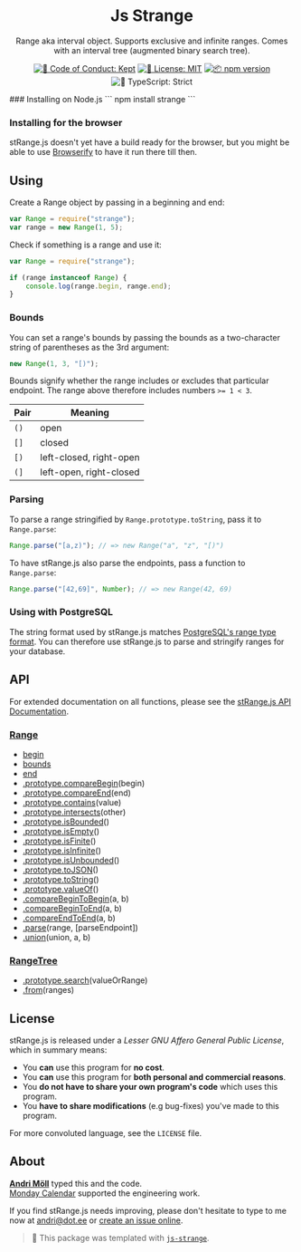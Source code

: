 <h1 align="center">Js Strange</h1>

<p align="center">Range aka interval object. Supports exclusive and infinite ranges. Comes with an interval tree (augmented binary search tree).</p>

<p align="center">
	<a href="https://github.com/Realize-Me-Github/js-strange/blob/main/.github/CODE_OF_CONDUCT.md" target="_blank"><img alt="🤝 Code of Conduct: Kept" src="https://img.shields.io/badge/%F0%9F%A4%9D_code_of_conduct-kept-21bb42" /></a>
	<a href="https://github.com/Realize-Me-Github/js-strange/blob/main/LICENSE.md" target="_blank"><img alt="📝 License: MIT" src="https://img.shields.io/badge/%F0%9F%93%9D_license-MIT-21bb42.svg"></a>
	<a href="http://npmjs.com/package/js-strange"><img alt="📦 npm version" src="https://img.shields.io/npm/v/js-strange?color=21bb42&label=%F0%9F%93%A6%20npm" /></a>
	<img alt="💪 TypeScript: Strict" src="https://img.shields.io/badge/%F0%9F%92%AA_typescript-strict-21bb42.svg" />
	
</p>
### Installing on Node.js
```
npm install strange
```

### Installing for the browser

stRange.js doesn't yet have a build ready for the browser, but you might be able
to use [Browserify][browserify] to have it run there till then.

[browserify]: https://github.com/substack/node-browserify

## Using

Create a Range object by passing in a beginning and end:

```javascript
var Range = require("strange");
var range = new Range(1, 5);
```

Check if something is a range and use it:

```javascript
var Range = require("strange");

if (range instanceof Range) {
	console.log(range.begin, range.end);
}
```

### Bounds

You can set a range's bounds by passing the bounds as a two-character string of
parentheses as the 3rd argument:

```javascript
new Range(1, 3, "[)");
```

Bounds signify whether the range includes or excludes that particular endpoint.
The range above therefore includes numbers `>= 1 < 3`.

| Pair | Meaning                 |
| ---- | ----------------------- |
| `()` | open                    |
| `[]` | closed                  |
| `[)` | left-closed, right-open |
| `(]` | left-open, right-closed |

### Parsing

To parse a range stringified by `Range.prototype.toString`, pass it to
`Range.parse`:

```javascript
Range.parse("[a,z)"); // => new Range("a", "z", "[)")
```

To have stRange.js also parse the endpoints, pass a function to `Range.parse`:

```javascript
Range.parse("[42,69]", Number); // => new Range(42, 69)
```

### Using with PostgreSQL

The string format used by stRange.js matches [PostgreSQL's range type
format](http://www.postgresql.org/docs/9.4/static/rangetypes.html). You can
therefore use stRange.js to parse and stringify ranges for your database.

## API

For extended documentation on all functions, please see the
[stRange.js API Documentation][api].

[api]: https://github.com/moll/js-strange/blob/master/doc/API.md

### [Range](https://github.com/moll/js-strange/blob/master/doc/API.md#Range)

- [begin](https://github.com/moll/js-strange/blob/master/doc/API.md#range.begin)
- [bounds](https://github.com/moll/js-strange/blob/master/doc/API.md#range.bounds)
- [end](https://github.com/moll/js-strange/blob/master/doc/API.md#range.end)
- [.prototype.compareBegin](https://github.com/moll/js-strange/blob/master/doc/API.md#Range.prototype.compareBegin)(begin)
- [.prototype.compareEnd](https://github.com/moll/js-strange/blob/master/doc/API.md#Range.prototype.compareEnd)(end)
- [.prototype.contains](https://github.com/moll/js-strange/blob/master/doc/API.md#Range.prototype.contains)(value)
- [.prototype.intersects](https://github.com/moll/js-strange/blob/master/doc/API.md#Range.prototype.intersects)(other)
- [.prototype.isBounded](https://github.com/moll/js-strange/blob/master/doc/API.md#Range.prototype.isBounded)()
- [.prototype.isEmpty](https://github.com/moll/js-strange/blob/master/doc/API.md#Range.prototype.isEmpty)()
- [.prototype.isFinite](https://github.com/moll/js-strange/blob/master/doc/API.md#Range.prototype.isFinite)()
- [.prototype.isInfinite](https://github.com/moll/js-strange/blob/master/doc/API.md#Range.prototype.isInfinite)()
- [.prototype.isUnbounded](https://github.com/moll/js-strange/blob/master/doc/API.md#Range.prototype.isUnbounded)()
- [.prototype.toJSON](https://github.com/moll/js-strange/blob/master/doc/API.md#Range.prototype.toJSON)()
- [.prototype.toString](https://github.com/moll/js-strange/blob/master/doc/API.md#Range.prototype.toString)()
- [.prototype.valueOf](https://github.com/moll/js-strange/blob/master/doc/API.md#Range.prototype.valueOf)()
- [.compareBeginToBegin](https://github.com/moll/js-strange/blob/master/doc/API.md#Range.compareBeginToBegin)(a, b)
- [.compareBeginToEnd](https://github.com/moll/js-strange/blob/master/doc/API.md#Range.compareBeginToEnd)(a, b)
- [.compareEndToEnd](https://github.com/moll/js-strange/blob/master/doc/API.md#Range.compareEndToEnd)(a, b)
- [.parse](https://github.com/moll/js-strange/blob/master/doc/API.md#Range.parse)(range, [parseEndpoint])
- [.union](https://github.com/moll/js-strange/blob/master/doc/API.md#Range.union)(union, a, b)

### [RangeTree](https://github.com/moll/js-strange/blob/master/doc/API.md#RangeTree)

- [.prototype.search](https://github.com/moll/js-strange/blob/master/doc/API.md#RangeTree.prototype.search)(valueOrRange)
- [.from](https://github.com/moll/js-strange/blob/master/doc/API.md#RangeTree.from)(ranges)

## License

stRange.js is released under a _Lesser GNU Affero General Public License_, which in summary means:

- You **can** use this program for **no cost**.
- You **can** use this program for **both personal and commercial reasons**.
- You **do not have to share your own program's code** which uses this program.
- You **have to share modifications** (e.g bug-fixes) you've made to this program.

For more convoluted language, see the `LICENSE` file.

## About

**[Andri Möll](http://themoll.com)** typed this and the code.  
[Monday Calendar](https://mondayapp.com) supported the engineering work.

If you find stRange.js needs improving, please don't hesitate to type to me now at [andri@dot.ee](mailto:andri@dot.ee) or [create an issue online](https://github.com/moll/js-strange/issues).

<!-- You can remove this notice if you don't want it 🙂 no worries! -->

> 💙 This package was templated with [`js-strange`](https://github.com/JoshuaKGoldberg/js-strange).
